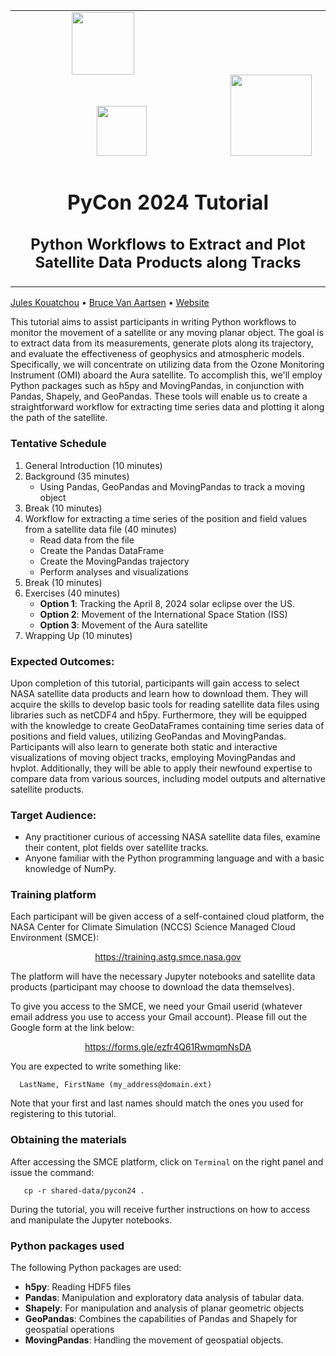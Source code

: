 
<div align="center">
<table>
<tbody>
 <tr>
    <td>
       <img src="https://portal.nccs.nasa.gov/datashare/astg/training/python/logos/nasa-logo.svg" width="100" hspace="90">
       <img src="https://portal.nccs.nasa.gov/datashare/astg/training/python/logos/ASTG_logo.png?raw=true" width="80" hspace="130">
        <img src="https://www.nccs.nasa.gov/sites/default/files/NCCS_Logo_0.png" width="130">
    </td>
 </tr>
 <tr>
<td align="center">
<img width="2000" height="0"><br>
<h1> PyCon 2024 Tutorial </h1>
<h2>Python Workflows to Extract and Plot Satellite Data Products along Tracks</h2>
<img width="2000" height="0">
</td>
 </tr>
</tbody>
</table>
</div>

[Jules Kouatchou](mailto:Jules.Kouatchou@nasa.gov) • [Bruce Van Aartsen](mailto:bruce.vanaartsen@nasa.gov) • [Website](https://github.com/astg606/pycon/tree/main/year2024/tutorial)

This tutorial aims to assist participants in writing Python workflows 
to monitor the movement of a satellite or any moving planar object. 
The goal is to extract data from its measurements, generate plots 
along its trajectory, and evaluate the effectiveness of geophysics and 
atmospheric models. 
Specifically, we will concentrate on utilizing data from the 
Ozone Monitoring Instrument (OMI) aboard the Aura satellite. 
To accomplish this, we'll employ Python packages such as h5py and 
MovingPandas, in conjunction with Pandas, Shapely, and GeoPandas. 
These tools will enable us to create a straightforward workflow for 
extracting time series data and plotting it along the path of the satellite.

<!---
The purpose of this tutorial is to help participants to write Python workflows 
to track the movement of a satellite (or a moving object) and extract from 
its measurements, fields that can be plot along the track and be used to assess 
the performance of geophysics and atmospheric models. We will focus on the 
Ozone Monitoring Instrument (OMI) (on board the Aura satellite) observations 
and use the Python packages h5py and MovingPandas 
(together with Pandas, Shapely, GeoPandas) to write a simple tool extract 
time series data and plot I along the satellite path.
--->


### Tentative Schedule

1. General Introduction (10 minutes)
2. Background (35 minutes) 
   - Using Pandas, GeoPandas and MovingPandas to track a moving object
3. Break (10 minutes)
4. Workflow for extracting a time series of the position and field values from a satellite data file (40 minutes)
   - Read data from the file
   - Create the Pandas DataFrame
   - Create the MovingPandas trajectory
   - Perform analyses and visualizations
5. Break (10 minutes)
6. Exercises (40 minutes) 
   - __Option 1__: Tracking the April 8, 2024 solar eclipse over the US.
   - __Option 2__: Movement of the International Space Station (ISS)
   - __Option 3__: Movement of the Aura satellite
7. Wrapping Up (10 minutes)


### Expected Outcomes:

Upon completion of this tutorial, participants will gain access to 
select NASA satellite data products and learn how to download them. 
They will acquire the skills to develop basic tools for reading 
satellite data files using libraries such as netCDF4 and h5py. 
Furthermore, they will be equipped with the knowledge to create 
GeoDataFrames containing time series data of positions and field values, 
utilizing GeoPandas and MovingPandas. 
Participants will also learn to generate both static and interactive 
visualizations of moving object tracks, employing MovingPandas and hvplot. 
Additionally, they will be able to apply their newfound expertise to 
compare data from various sources, including model outputs and alternative satellite products.

<!---
After this tutorial, participants will be able to have access to some 
of the NASA satellite data products and download them. 
They will have pointers to write basic tools to read (using netCDF4, h5py, etc.) 
satellite data files, create GeoDataFrames containing the time series of 
the positions and field values (using GeoPandas and MovingPandas), 
perform static and interactive visualizations (using MovingPandas and hvplot) 
of the tracks of moving objects. 
In addition, participants will be able to use the knowledge gained to 
compare data from other sources (model outputs or other satellite products).
--->

### Target Audience:

- Any practitioner curious of accessing NASA satellite data files, examine their content, plot fields over satellite tracks.
- Anyone familiar with the Python programming language and with a basic knowledge of NumPy.

### Training platform 
Each participant will be given access of a self-contained cloud platform, the
NASA Center for Climate Simulation (NCCS) Science Managed Cloud Environment (SMCE):

<p align="center">
<a href="https://training.astg.smce.nasa.gov">https://training.astg.smce.nasa.gov</a>
</p>

The platform will have the necessary Jupyter notebooks and satellite data products 
(participant may choose to download the data themselves).

To give you access to the SMCE, we need your Gmail userid (whatever email address you use to access your Gmail account).  Please fill out the Google form at the link below:

<p align="center">
<a href="https://forms.gle/ezfr4Q61RwmqmNsDA">https://forms.gle/ezfr4Q61RwmqmNsDA</a>
</p>

You are expected to write something like:
 
```
  LastName, FirstName (my_address@domain.ext)
```

Note that your first and last names should match the ones you used for registering to this tutorial.

### Obtaining the materials

After accessing the SMCE platform, click on `Terminal` on the right panel and issue the command:

```shell
   cp -r shared-data/pycon24 .
```

During the tutorial, you will receive further instructions on how to access and manipulate the Jupyter notebooks.

### Python packages used

The following Python packages are used:

- __h5py__: Reading HDF5 files
- __Pandas__: Manipulation and exploratory data analysis of tabular data.
- __Shapely__: For manipulation and analysis of planar geometric objects
- __GeoPandas__: Combines the capabilities of Pandas and Shapely for geospatial operations
- __MovingPandas__: Handling the movement of geospatial objects.

